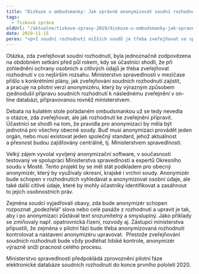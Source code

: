 ```yaml
---
title: "Diskuze u ombudsmanky: Jak správně anonymizovat soudní rozhodnutí"
tags:
  - Tisková zpráva
oldUrl: "/aktualne/tiskove-zpravy-2019/diskuze-u-ombudsmanky-jak-spravne-anonymizovat-soudni-rozhodnuti"
date: 2019-11-15
perex: "<p>I soudní rozhodnutí nižších soudů je třeba zveřejňovat ve společné databázi a anonymizovat je podle jednotných pravidel. Podobně již činí vrcholné soudy. Shodli se na tom zástupci Ministerstva spravedlnosti, Ústavního soudu, Nejvyššího soudu, Nejvyššího správního soudu, krajských a okresních soudů a odborníci z akademické sféry na setkání pořádaném ombudsmankou. Ministerstvo spravedlnosti sjednotí pravidla ve své směrnici pro předsedy soudů a zakomponuje je do aktuálně vyvíjeného anonymizačního softwaru.</p>"
---
```


<!-- imported from the old website -->

<p>Otázka, zda zveřejňovat soudní rozhodnutí, byla jednoznačně zodpovězena na obdobném setkání před půl rokem, kdy se účastníci shodli, že při zohlednění ochrany osobních a citlivých údajů je třeba zveřejňovat rozhodnutí v co nejširším rozsahu. Ministerstvo spravedlnosti v mezičase přišlo s konkrétními plány, jak zveřejňování soudních rozhodnutí zajistit, a pracuje na pilotní verzi anonymizéru, který by výrazným způsobem zjednodušil přípravu soudních rozhodnutí k následnému zveřejnění v on-line databázi, připravovanou rovněž ministerstvem. </p> <p>Debata na kulatém stole pořádaném ombudsmankou už se tedy nevedla o otázce, zda zveřejňovat, ale jak rozhodnutí ke zveřejnění připravit. Účastníci se shodli na tom, že pravidla pro anonymizaci by měla být jednotná pro všechny obecné soudy. Buď musí anonymizaci provádět jeden orgán, nebo musí existovat jeden společný standard, jehož aktuálnost a přesnost budou zajišťovány centrálně, tj. Ministerstvem spravedlnosti.</p> <p>Velký zájem vyvolal vyvíjený anonymizační software, v současnosti testovaný ve spolupráci Ministerstva spravedlnosti a expertů Okresního soudu v Mostě. Tento projekt by se měl stát podkladem pro obecný anonymizér, který by využívaly okresní, krajské i vrchní soudy. Anonymizér bude schopen v rozhodnutích vyhledávat a anonymizovat osobní údaje, ale také další citlivé údaje, které by mohly účastníky identifikovat a zasáhnout to jejich osobnostních práv. </p> <p>Zejména soudci vyjadřovali obavy, zda bude anonymizér schopen rozpoznat „podezřelá“ slova nebo celé pasáže z rozhodnutí a upravit je tak, aby i po anonymizaci zůstával text srozumitelný a smysluplný. Jako příklady se zmiňovaly např. opatrovnická řízení, rozvody aj. Zástupci ministerstva připustili, že zejména v pilotní fázi bude třeba anonymizovaná rozhodnutí kontrolovat a nastavení anonymizéru upravovat.  Přestože zveřejňování soudních rozhodnutí bude vždy podléhat lidské kontrole, anonymizér výrazně sníží pracnost celého procesu.</p> <p>Ministerstvo spravedlnosti předpokládá zprovoznění pilotní fáze elektronické databáze soudních rozhodnutí do konce prvního pololetí 2020. </p>
